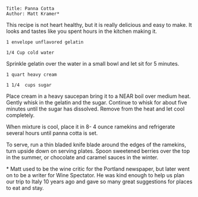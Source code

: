 ~~~ recipe-info
Title: Panna Cotta
Author: Matt Kramer*
~~~

This recipe is not heart healthy, but it is really delicious and easy to make. It looks and tastes
like you spent hours in the kitchen making it.

~~~ recipe-ingredients
1 envelope unflavored gelatin

1/4 Cup cold water
~~~

Sprinkle gelatin over the water in a small bowl and let sit for 5 minutes.

~~~ recipe-ingredients
1 quart heavy cream

1 1/4  cups sugar
~~~

Place cream in a heavy saucepan bring it to a NEAR boil over medium heat. Gently whisk in the
gelatin and the sugar. Continue to whisk for about five minutes until the sugar has dissolved.
Remove from the heat and let cool completely.

When mixture is cool, place it in 8- 4 ounce ramekins and refrigerate several hours until panna
cotta is set.

To serve, run a thin bladed knife blade around the edges of the ramekins, turn upside down on
serving plates. Spoon sweetened berries over the top in the summer, or chocolate and caramel sauces
in the winter.

\* Matt used to be the wine critic for the Portland newspaper, but later went on to be a writer for
Wine Spectator. He was kind enough to help us plan our trip to Italy 10 years ago and gave so many
great suggestions for places to eat and stay.
